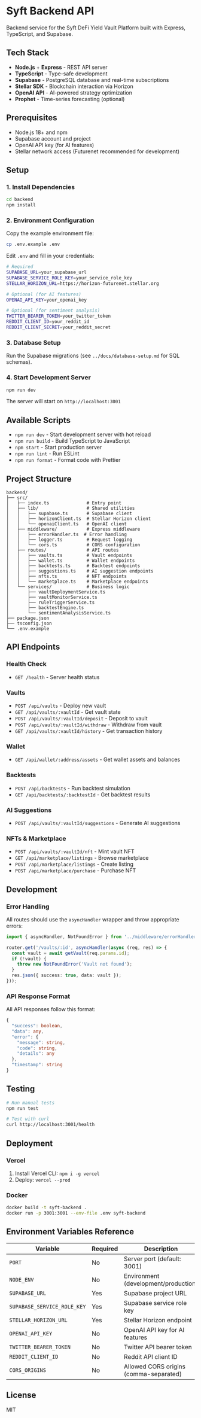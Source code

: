 # Syft Backend API

Backend service for the Syft DeFi Yield Vault Platform built with Express, TypeScript, and Supabase.

## Tech Stack

- **Node.js** + **Express** - REST API server
- **TypeScript** - Type-safe development
- **Supabase** - PostgreSQL database and real-time subscriptions
- **Stellar SDK** - Blockchain interaction via Horizon
- **OpenAI API** - AI-powered strategy optimization
- **Prophet** - Time-series forecasting (optional)

## Prerequisites

- Node.js 18+ and npm
- Supabase account and project
- OpenAI API key (for AI features)
- Stellar network access (Futurenet recommended for development)

## Setup

### 1. Install Dependencies

```bash
cd backend
npm install
```

### 2. Environment Configuration

Copy the example environment file:

```bash
cp .env.example .env
```

Edit `.env` and fill in your credentials:

```bash
# Required
SUPABASE_URL=your_supabase_url
SUPABASE_SERVICE_ROLE_KEY=your_service_role_key
STELLAR_HORIZON_URL=https://horizon-futurenet.stellar.org

# Optional (for AI features)
OPENAI_API_KEY=your_openai_key

# Optional (for sentiment analysis)
TWITTER_BEARER_TOKEN=your_twitter_token
REDDIT_CLIENT_ID=your_reddit_id
REDDIT_CLIENT_SECRET=your_reddit_secret
```

### 3. Database Setup

Run the Supabase migrations (see `../docs/database-setup.md` for SQL schemas).

### 4. Start Development Server

```bash
npm run dev
```

The server will start on `http://localhost:3001`

## Available Scripts

- `npm run dev` - Start development server with hot reload
- `npm run build` - Build TypeScript to JavaScript
- `npm start` - Start production server
- `npm run lint` - Run ESLint
- `npm run format` - Format code with Prettier

## Project Structure

```
backend/
├── src/
│   ├── index.ts              # Entry point
│   ├── lib/                  # Shared utilities
│   │   ├── supabase.ts       # Supabase client
│   │   ├── horizonClient.ts  # Stellar Horizon client
│   │   └── openaiClient.ts   # OpenAI client
│   ├── middleware/           # Express middleware
│   │   ├── errorHandler.ts  # Error handling
│   │   ├── logger.ts         # Request logging
│   │   └── cors.ts           # CORS configuration
│   ├── routes/               # API routes
│   │   ├── vaults.ts         # Vault endpoints
│   │   ├── wallet.ts         # Wallet endpoints
│   │   ├── backtests.ts      # Backtest endpoints
│   │   ├── suggestions.ts    # AI suggestion endpoints
│   │   ├── nfts.ts           # NFT endpoints
│   │   └── marketplace.ts    # Marketplace endpoints
│   └── services/             # Business logic
│       ├── vaultDeploymentService.ts
│       ├── vaultMonitorService.ts
│       ├── ruleTriggerService.ts
│       ├── backtestEngine.ts
│       └── sentimentAnalysisService.ts
├── package.json
├── tsconfig.json
└── .env.example
```

## API Endpoints

### Health Check
- `GET /health` - Server health status

### Vaults
- `POST /api/vaults` - Deploy new vault
- `GET /api/vaults/:vaultId` - Get vault state
- `POST /api/vaults/:vaultId/deposit` - Deposit to vault
- `POST /api/vaults/:vaultId/withdraw` - Withdraw from vault
- `GET /api/vaults/:vaultId/history` - Get transaction history

### Wallet
- `GET /api/wallet/:address/assets` - Get wallet assets and balances

### Backtests
- `POST /api/backtests` - Run backtest simulation
- `GET /api/backtests/:backtestId` - Get backtest results

### AI Suggestions
- `POST /api/vaults/:vaultId/suggestions` - Generate AI suggestions

### NFTs & Marketplace
- `POST /api/vaults/:vaultId/nft` - Mint vault NFT
- `GET /api/marketplace/listings` - Browse marketplace
- `POST /api/marketplace/listings` - Create listing
- `POST /api/marketplace/purchase` - Purchase NFT

## Development

### Error Handling

All routes should use the `asyncHandler` wrapper and throw appropriate errors:

```typescript
import { asyncHandler, NotFoundError } from '../middleware/errorHandler';

router.get('/vaults/:id', asyncHandler(async (req, res) => {
  const vault = await getVault(req.params.id);
  if (!vault) {
    throw new NotFoundError('Vault not found');
  }
  res.json({ success: true, data: vault });
}));
```

### API Response Format

All API responses follow this format:

```typescript
{
  "success": boolean,
  "data": any,
  "error": {
    "message": string,
    "code": string,
    "details": any
  },
  "timestamp": string
}
```

## Testing

```bash
# Run manual tests
npm run test

# Test with curl
curl http://localhost:3001/health
```

## Deployment

### Vercel

1. Install Vercel CLI: `npm i -g vercel`
2. Deploy: `vercel --prod`

### Docker

```bash
docker build -t syft-backend .
docker run -p 3001:3001 --env-file .env syft-backend
```

## Environment Variables Reference

| Variable | Required | Description |
|----------|----------|-------------|
| `PORT` | No | Server port (default: 3001) |
| `NODE_ENV` | No | Environment (development/production) |
| `SUPABASE_URL` | Yes | Supabase project URL |
| `SUPABASE_SERVICE_ROLE_KEY` | Yes | Supabase service role key |
| `STELLAR_HORIZON_URL` | Yes | Stellar Horizon endpoint |
| `OPENAI_API_KEY` | No | OpenAI API key for AI features |
| `TWITTER_BEARER_TOKEN` | No | Twitter API bearer token |
| `REDDIT_CLIENT_ID` | No | Reddit API client ID |
| `CORS_ORIGINS` | No | Allowed CORS origins (comma-separated) |

## License

MIT
